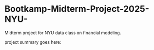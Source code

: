 # Bootkamp-Midterm-Project-2025-NYU-
Midterm project for NYU data class on financial modeling.

project summary goes here:
